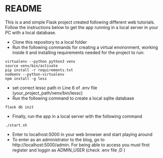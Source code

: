 # README

This is a and simple Flask project created following different web tutorials. Follow the instructions below to get the app running in a local server in your PC with a local database.

- Clone this repository to a local folder
- Run the following commands for creating a virtual environment, working inside it and installing requirements needed for the project to run: 
``` 
virtualenv --python python3 venv
source venv/bin/activate
pip install -r requirements.txt
nodeenv --python-virtualenv
npm install -g less
``` 
- set correct lessc path in Line 6 of .env file (your_project_path/venv/bin/lessc)
- Run the following command to create a local sqlite database 
``` 
flask db init
``` 
- Finally, run the app in a local server with the following command 
``` 
./start.sh
``` 
- Enter to localhost:5000 in your web browser and start playing around
- To enter as an administrator to the blog, go to http://localhost:5000/admin. For being able to access you must first register and loggin as ADMIN_USER (check .env file ;D )
